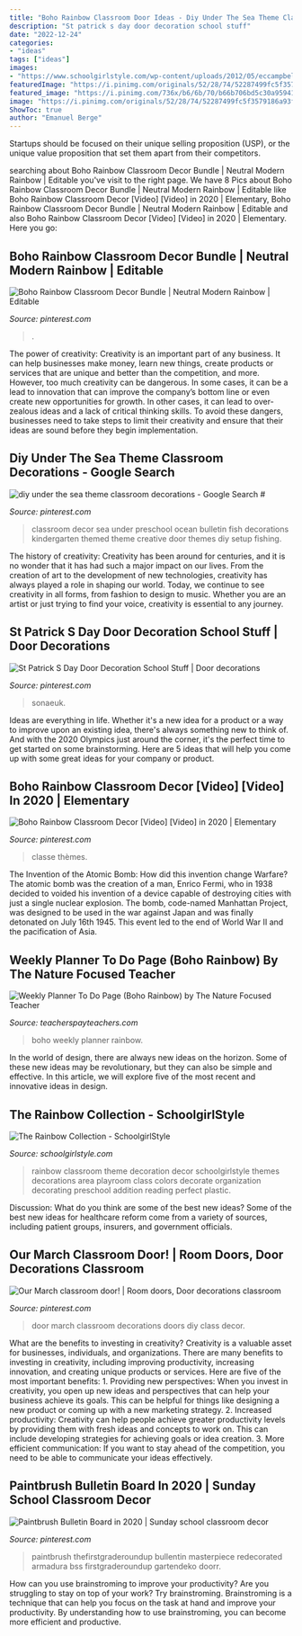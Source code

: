 ```yaml
---
title: "Boho Rainbow Classroom Door Ideas - Diy Under The Sea Theme Classroom Decorations"
description: "St patrick s day door decoration school stuff"
date: "2022-12-24"
categories:
- "ideas"
tags: ["ideas"]
images:
- "https://www.schoolgirlstyle.com/wp-content/uploads/2012/05/eccampbellphotography_SGS_rainbow065.jpg"
featuredImage: "https://i.pinimg.com/originals/52/28/74/52287499fc5f3579186a93f7636196dd.jpg"
featured_image: "https://i.pinimg.com/736x/b6/6b/70/b66b706bd5c30a95941c87d54cdce7e3.jpg"
image: "https://i.pinimg.com/originals/52/28/74/52287499fc5f3579186a93f7636196dd.jpg"
ShowToc: true
author: "Emanuel Berge"
---
```



Startups should be focused on their unique selling proposition (USP), or the unique value proposition that set them apart from their competitors.

	

		
searching about Boho Rainbow Classroom Decor Bundle | Neutral Modern Rainbow | Editable you've visit to the right page. We have 8 Pics about Boho Rainbow Classroom Decor Bundle | Neutral Modern Rainbow | Editable like Boho Rainbow Classroom Decor [Video] [Video] in 2020 | Elementary, Boho Rainbow Classroom Decor Bundle | Neutral Modern Rainbow | Editable and also Boho Rainbow Classroom Decor [Video] [Video] in 2020 | Elementary. Here you go:
		
    
## Boho Rainbow Classroom Decor Bundle | Neutral Modern Rainbow | Editable

<img loading=lazy src="https://i.pinimg.com/736x/3d/d2/8b/3dd28b4ad9add3c0a75008404126423e.jpg" onerror="this.onerror=null;this.src='https://tse4.mm.bing.net/th?id=OIP.kg9qq9HZqC6WIbC1pJmf-wHaHa&amp;pid=15.1';" alt="Boho Rainbow Classroom Decor Bundle | Neutral Modern Rainbow | Editable">

_Source: pinterest.com_

>. 

	

The power of creativity:
Creativity is an important part of any business. It can help businesses make money, learn new things, create products or services that are unique and better than the competition, and more. However, too much creativity can be dangerous. In some cases, it can be a lead to innovation that can improve the company’s bottom line or even create new opportunities for growth. In other cases, it can lead to over-zealous ideas and a lack of critical thinking skills. To avoid these dangers, businesses need to take steps to limit their creativity and ensure that their ideas are sound before they begin implementation.

    
## Diy Under The Sea Theme Classroom Decorations - Google Search #

<img loading=lazy src="https://i.pinimg.com/736x/b6/6b/70/b66b706bd5c30a95941c87d54cdce7e3.jpg" onerror="this.onerror=null;this.src='https://tse2.mm.bing.net/th?id=OIP.60_e9P_5LT1n8uT9F5vCzAHaIg&amp;pid=15.1';" alt="diy under the sea theme classroom decorations - Google Search #">

_Source: pinterest.com_

>classroom decor sea under preschool ocean bulletin fish decorations kindergarten themed theme creative door themes diy setup fishing. 

	

The history of creativity:
Creativity has been around for centuries, and it is no wonder that it has had such a major impact on our lives. From the creation of art to the development of new technologies, creativity has always played a role in shaping our world. Today, we continue to see creativity in all forms, from fashion to design to music. Whether you are an artist or just trying to find your voice, creativity is essential to any journey.

    
## St Patrick S Day Door Decoration School Stuff | Door Decorations

<img loading=lazy src="https://i.pinimg.com/originals/52/28/74/52287499fc5f3579186a93f7636196dd.jpg" onerror="this.onerror=null;this.src='https://tse2.mm.bing.net/th?id=OIP.Cu1nYlApqU_fNcEDNAYF7gHaNK&amp;pid=15.1';" alt="St Patrick S Day Door Decoration School Stuff | Door decorations">

_Source: pinterest.com_

>sonaeuk. 

	

Ideas are everything in life. Whether it's a new idea for a product or a way to improve upon an existing idea, there's always something new to think of. And with the 2020 Olympics just around the corner, it's the perfect time to get started on some brainstorming. Here are 5 ideas that will help you come up with some great ideas for your company or product.

    
## Boho Rainbow Classroom Decor [Video] [Video] In 2020 | Elementary

<img loading=lazy src="https://i.pinimg.com/736x/d0/65/37/d0653773c13c6ed7ad8a4ce9e0ab1308.jpg" onerror="this.onerror=null;this.src='https://tse3.mm.bing.net/th?id=OIP.8PTFY6hOoJM_2h3JNU0oSgHaNK&amp;pid=15.1';" alt="Boho Rainbow Classroom Decor [Video] [Video] in 2020 | Elementary">

_Source: pinterest.com_

>classe thèmes. 

	

The Invention of the Atomic Bomb: How did this invention change Warfare?
The atomic bomb was the creation of a man, Enrico Fermi, who in 1938 decided to voided his invention of a device capable of destroying cities with just a single nuclear explosion. The bomb, code-named Manhattan Project, was designed to be used in the war against Japan and was finally detonated on July 16th 1945. This event led to the end of World War II and the pacification of Asia.

    
## Weekly Planner To Do Page (Boho Rainbow) By The Nature Focused Teacher

<img loading=lazy src="https://ecdn.teacherspayteachers.com/thumbitem/Weekly-Planner-To-Do-Page-Boho-Rainbow--5813252-1595523574/original-5813252-1.jpg" onerror="this.onerror=null;this.src='https://tse2.mm.bing.net/th?id=OIP.OxherVy78ZK_mBEpka_lEwAAAA&amp;pid=15.1';" alt="Weekly Planner To Do Page (Boho Rainbow) by The Nature Focused Teacher">

_Source: teacherspayteachers.com_

>boho weekly planner rainbow. 

	

In the world of design, there are always new ideas on the horizon. Some of these new ideas may be revolutionary, but they can also be simple and effective. In this article, we will explore five of the most recent and innovative ideas in design.

    
## The Rainbow Collection - SchoolgirlStyle

<img loading=lazy src="https://www.schoolgirlstyle.com/wp-content/uploads/2012/05/eccampbellphotography_SGS_rainbow065.jpg" onerror="this.onerror=null;this.src='https://tse3.mm.bing.net/th?id=OIP.Ijud6vmIAH-3KKl-nEteCwHaE7&amp;pid=15.1';" alt="The Rainbow Collection - SchoolgirlStyle">

_Source: schoolgirlstyle.com_

>rainbow classroom theme decoration decor schoolgirlstyle themes decorations area playroom class colors decorate organization decorating preschool addition reading perfect plastic. 

	

Discussion: What do you think are some of the best new ideas?
Some of the best new ideas for healthcare reform come from a variety of sources, including patient groups, insurers, and government officials.

    
## Our March Classroom Door! | Room Doors, Door Decorations Classroom

<img loading=lazy src="https://i.pinimg.com/originals/15/0b/1f/150b1fb2be7dd992ce3686199bf26e7c.jpg" onerror="this.onerror=null;this.src='https://tse3.mm.bing.net/th?id=OIP.ApCANIDV3v_nYDzq4O41QQHaJ4&amp;pid=15.1';" alt="Our March classroom door! | Room doors, Door decorations classroom">

_Source: pinterest.com_

>door march classroom decorations doors diy class decor. 

	

What are the benefits to investing in creativity?
Creativity is a valuable asset for businesses, individuals, and organizations. There are many benefits to investing in creativity, including improving productivity, increasing innovation, and creating unique products or services. Here are five of the most important benefits: 1. Providing new perspectives: When you invest in creativity, you open up new ideas and perspectives that can help your business achieve its goals. This can be helpful for things like designing a new product or coming up with a new marketing strategy. 2. Increased productivity: Creativity can help people achieve greater productivity levels by providing them with fresh ideas and concepts to work on. This can include developing strategies for achieving goals or idea creation. 3. More efficient communication: If you want to stay ahead of the competition, you need to be able to communicate your ideas effectively.

    
## Paintbrush Bulletin Board In 2020 | Sunday School Classroom Decor

<img loading=lazy src="https://i.pinimg.com/736x/ea/5d/77/ea5d77a6734c08c2e0b0c0fce0430227.jpg" onerror="this.onerror=null;this.src='https://tse3.mm.bing.net/th?id=OIP.nkEaurBKLhgcdb206nNBeQHaHa&amp;pid=15.1';" alt="Paintbrush Bulletin Board in 2020 | Sunday school classroom decor">

_Source: pinterest.com_

>paintbrush thefirstgraderoundup bullentin masterpiece redecorated armadura bss firstgraderoundup gartendeko doorr. 

	

How can you use brainstroming to improve your productivity?
Are you struggling to stay on top of your work? Try brainstroming. Brainstroming is a technique that can help you focus on the task at hand and improve your productivity. By understanding how to use brainstroming, you can become more efficient and productive.

